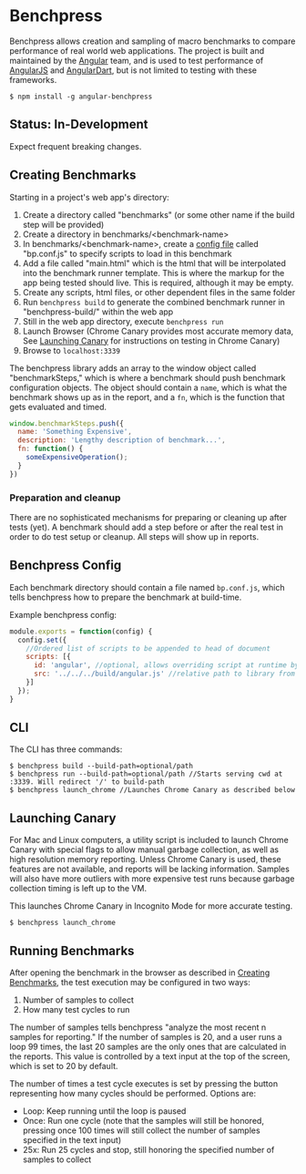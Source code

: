 
# Benchpress

Benchpress allows creation and sampling of macro benchmarks to compare performance of real world
web applications. The project is built and maintained by the [Angular](https://github.com/angular)
team, and is used to test performance of [AngularJS](https://github.com/angular/angular.js) and [AngularDart](https://github.com/angular/angular.js), but is not limited to testing
with these frameworks.

```
$ npm install -g angular-benchpress
```

## Status: In-Development

Expect frequent breaking changes.

## Creating Benchmarks

Starting in a project's web app's directory:
 1. Create a directory called "benchmarks" (or some other name if the build step will be provided)
 1. Create a directory in benchmarks/&lt;benchmark-name&gt;
 1. In benchmarks/&lt;benchmark-name&gt;, create a [config file](#benchpress-config) called "bp.conf.js" to specify scripts to load in this benchmark
 1. Add a file called "main.html" which is the html that will be interpolated into the benchmark
   runner template. This is where the markup for the app being tested should live.
    This is required, although it may be empty.
 1. Create any scripts, html files, or other dependent files in the same folder
 1. Run `benchpress build` to generate the combined benchmark runner in "benchpress-build/" within the web app
 1. Still in the web app directory, execute `benchpress run`
 1. Launch Browser (Chrome Canary provides most accurate memory data, See
    [Launching Canary](#launching-canary) for instructions on testing in Chrome
    Canary)
 1. Browse to `localhost:3339`

The benchpress library adds an array to the window object called "benchmarkSteps," which is where
a benchmark should push benchmark configuration objects. The object should contain a `name`, which
is what the benchmark shows up as in the report, and a `fn`, which is the function that gets
evaluated and timed.

```javascript
window.benchmarkSteps.push({
  name: 'Something Expensive',
  description: 'Lengthy description of benchmark...',
  fn: function() {
    someExpensiveOperation();
  }
})
```

### Preparation and cleanup

There are no sophisticated mechanisms for preparing or cleaning up after tests (yet). A benchmark should
add a step before or after the real test in order to do test setup or cleanup. All steps will show
up in reports.

## Benchpress Config

Each benchmark directory should contain a file named `bp.conf.js`, which tells benchpress
how to prepare the benchmark at build-time.

Example benchpress config:

```javascript
module.exports = function(config) {
  config.set({
    //Ordered list of scripts to be appended to head of document
    scripts: [{
      id: 'angular', //optional, allows overriding script at runtime by providing ?angular=/some/path,
      src: '../../../build/angular.js' //relative path to library from runtime benchmark location
    }]
  });
}
```

## CLI

The CLI has three commands:

```
$ benchpress build --build-path=optional/path
$ benchpress run --build-path=optional/path //Starts serving cwd at :3339. Will redirect '/' to build-path
$ benchpress launch_chrome //Launches Chrome Canary as described below
```

## Launching Canary

For Mac and Linux computers, a utility script is included to launch Chrome Canary with special
flags to allow manual garbage collection, as well as high resolution memory reporting. Unless
Chrome Canary is used, these features are not available, and reports will be lacking information.
Samples will also have more outliers with more expensive test runs because garbage collection timing
is left up to the VM.

This launches Chrome Canary in Incognito Mode for more accurate testing.

```
$ benchpress launch_chrome
```

## Running Benchmarks

After opening the benchmark in the browser as described in
[Creating Benchmarks](#creating-benchmarks), the test execution may be configured in two ways:

 1. Number of samples to collect
 1. How many test cycles to run

The number of samples tells benchpress "analyze the most recent n samples for reporting." If the
number of samples is 20, and a user runs a loop 99 times, the last 20 samples are the only
ones that are calculated in the reports. This value is controlled by a text input at the top of the
screen, which is set to 20 by default.

The number of times a test cycle executes is set by pressing the button representing how many
cycles should be performed. Options are:

 * Loop: Keep running until the loop is paused
 * Once: Run one cycle (note that the samples will still be honored, pressing once 100 times will
   still collect the number of samples specified in the text input)
 * 25x: Run 25 cycles and stop, still honoring the specified number of samples to collect

